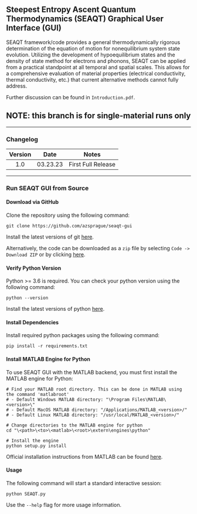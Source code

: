 ## Steepest Entropy Ascent Quantum Thermodynamics (SEAQT) Graphical User Interface (GUI)

SEAQT framework/code provides a general thermodynamically rigorous determination of the equation of motion for nonequilibrium system state evolution. Utilizing the development of hypoequilibrium states and the density of state method for electrons and phonons, SEAQT can be applied from a practical standpoint at all temporal and spatial scales. This allows for a comprehensive evaluation of material properties (electrical conductivity, thermal conductivity, etc.) that current alternative methods cannot fully address.

Further discussion can be found in `Introduction.pdf`.

## **NOTE**: this branch is for single-material runs only

---


### Changelog
| Version |   Date   |        Notes       |
| :-----: | :------: | :----------------: |
|   1.0   | 03.23.23 | First Full Release |

---


### Run SEAQT GUI from Source

#### Download via GitHub
Clone the repository using the following command:
```
git clone https://github.com/azsprague/seaqt-gui
```
Install the latest versions of git [here](https://git-scm.com/downloads).

Alternatively, the code can be downloaded as a `zip` file by selecting `Code -> Download ZIP` or by clicking [here](https://github.com/azsprague/seaqt-gui/archive/refs/heads/main.zip).


#### Verify Python Version
Python >= 3.6 is required. You can check your python version using the following command:
```
python --version
```
Install the latest versions of python [here](https://www.python.org/downloads/).


#### Install Dependencies
Install required python packages using the following command:
```
pip install -r requirements.txt
```


#### Install MATLAB Engine for Python
To use SEAQT GUI with the MATLAB backend, you must first install the MATLAB engine for Python:
```
# Find your MATLAB root directory. This can be done in MATLAB using the command 'matlabroot'
# - Default Windows MATLAB directory: "\Program Files\MATLAB\<version>\"
# - Default MacOS MATLAB directory: "/Applications/MATLAB_<version>/"
# - Default Linux MATLAB directory: "/usr/local/MATLAB_<version>/"

# Change directories to the MATLAB engine for python
cd "\<path>\<to>\<matlab>\<root>\extern\engines\python"

# Install the engine
python setup.py install
```
Official installation instructions from MATLAB can be found [here](https://www.mathworks.com/help/matlab/matlab_external/install-the-matlab-engine-for-python.html).


#### Usage
The following command will start a standard interactive session:
```
python SEAQT.py
```
Use the `--help` flag for more usage information.
